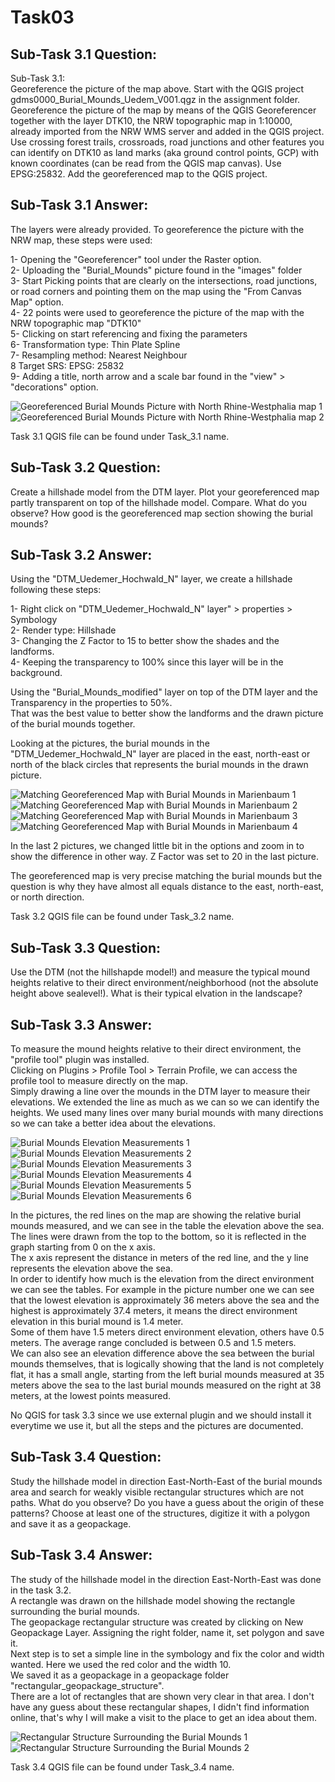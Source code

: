 # Task03

## Sub-Task 3.1 Question:

Sub-Task 3.1:<br />
Georeference the picture of the map above. Start with the QGIS project gdms0000_Burial_Mounds_Uedem_V001.qgz in the assignment folder. Georeference the picture of the map by means of the QGIS Georeferencer together with the layer DTK10, the NRW topographic map in 1:10000, already imported from the NRW WMS server and added in the QGIS project. Use crossing forest trails, crossroads, road junctions and other features you can identify on DTK10 as land marks (aka ground control points, GCP) with known coordinates (can be read from the QGIS map canvas). Use EPSG:25832. Add the georeferenced map to the QGIS project.

## Sub-Task 3.1 Answer:

The layers were already provided. To georeference the picture with the NRW map, these steps were used:

1- Opening the "Georeferencer" tool under the Raster option.<br />
2- Uploading the "Burial_Mounds" picture found in the "images" folder<br />
3- Start Picking points that are clearly on the intersections, road junctions, or road corners and pointing them on the map using the "From Canvas Map" option.<br />
4- 22 points were used to georeference the picture of the map with the NRW topographic map "DTK10"<br />
5- Clicking on start referencing and fixing the parameters<br />
6- Transformation type: Thin Plate Spline<br />
7- Resampling method: Nearest Neighbour<br />
8  Target SRS: EPSG: 25832<br />
9- Adding a title, north arrow and a scale bar found in the "view" > "decorations" option.<br />

![Georeferenced Burial Mounds Picture with North Rhine-Westphalia map 1](images/Burial_Mounds_modified_picture1.PNG)
![Georeferenced Burial Mounds Picture with North Rhine-Westphalia map 2](images/Burial_Mounds_modified_picture2.PNG)

Task 3.1 QGIS file can be found under Task_3.1 name.

## Sub-Task 3.2 Question:

Create a hillshade model from the DTM layer. Plot your georeferenced map partly transparent on top of the hillshade model. Compare. What do you observe? How good is the georeferenced map section showing the burial mounds?

## Sub-Task 3.2 Answer:

Using the "DTM_Uedemer_Hochwald_N" layer, we create a hillshade following these steps:

1- Right click on "DTM_Uedemer_Hochwald_N" layer" > properties > Symbology<br />
2- Render type: Hillshade<br />
3- Changing the Z Factor to 15 to better show the shades and the landforms.<br />
4- Keeping the transparency to 100% since this layer will be in the background.

Using the "Burial_Mounds_modified" layer on top of the DTM layer and the Transparency in the properties to 50%.<br />
That was the best value to better show the landforms and the drawn picture of the burial mounds together.

Looking at the pictures, the burial mounds in the "DTM_Uedemer_Hochwald_N" layer are placed in the east, north-east or north of the black circles that represents the burial mounds in the drawn picture.

![Matching Georeferenced Map with Burial Mounds in Marienbaum 1](images/sub_task_3.2_burial_mounds_matching_georeferenced_map_2.png)
![Matching Georeferenced Map with Burial Mounds in Marienbaum 2](images/sub_task_3.2_burial_mounds_matching_georeferenced_map_3.png)
![Matching Georeferenced Map with Burial Mounds in Marienbaum 3](images/sub_task_3.2_burial_mounds_matching_georeferenced_map.png)
![Matching Georeferenced Map with Burial Mounds in Marienbaum 4](images/sub_task_3.2_burial_mounds_matching_georeferenced_map_5.PNG)

In the last 2 pictures, we changed little bit in the options and zoom in to show the difference in other way. Z Factor was set to 20 in the last picture.

The georeferenced map is very precise matching the burial mounds but the question is why they have almost all equals distance to the east, north-east, or north direction.

Task 3.2 QGIS file can be found under Task_3.2 name.

## Sub-Task 3.3 Question:

Use the DTM (not the hillshapde model!) and measure the typical mound heights relative to their direct environment/neighborhood (not the absolute height above sealevel!). What is their typical elvation in the landscape?

## Sub-Task 3.3 Answer:

To measure the mound heights relative to their direct environment, the "profile tool" plugin was installed.<br />
Clicking on Plugins > Profile Tool > Terrain Profile, we can access the profile tool to measure directly on the map.<br />
Simply drawing a line over the mounds in the DTM layer to measure their elevations. We extended the line as much as we can so we can identify the heights. We used many lines over many burial mounds with many directions so we can take a better idea about the elevations.

![Burial Mounds Elevation Measurements 1](images/elevation_measurements_1.PNG)
![Burial Mounds Elevation Measurements 2](images/elevation_measurements_2.PNG)
![Burial Mounds Elevation Measurements 3](images/elevation_measurements_3.PNG)
![Burial Mounds Elevation Measurements 4](images/elevation_measurements_4.PNG)
![Burial Mounds Elevation Measurements 5](images/elevation_measurements_5.PNG)
![Burial Mounds Elevation Measurements 6](images/elevation_measurements_6.PNG)

In the pictures, the red lines on the map are showing the relative burial mounds measured, and we can see in the table the elevation above the sea. The lines were drawn from the top to the bottom, so it is reflected in the graph starting from 0 on the x axis.<br />
The x axis represent the distance in meters of the red line, and the y line represents the elevation above the sea.<br />
In order to identify how much is the elevation from the direct environment we can see the tables. For example in the picture number one we can see that the lowest elevation is approximately 36 meters above the sea and the highest is approximately 37.4 meters, it means the direct environment elevation in this burial mound is 1.4 meter.<br />
Some of them have 1.5 meters direct environment elevation, others have 0.5 meters. The average range concluded is between 0.5 and 1.5 meters. <br />
We can also see an elevation difference above the sea between the burial mounds themselves, that is logically showing that the land is not completely flat, it has a small angle, starting from the left burial mounds measured at 35 meters above the sea to the last burial mounds measured on the right at 38 meters, at the lowest points measured.

No QGIS for task 3.3 since we use external plugin and we should install it everytime we use it, but all the steps and the pictures are documented.

## Sub-Task 3.4 Question:

Study the hillshade model in direction East-North-East of the burial mounds area and search for weakly visible rectangular structures which are not paths. What do you observe? Do you have a guess about the origin of these patterns? Choose at least one of the structures, digitize it with a polygon and save it as a geopackage.

## Sub-Task 3.4 Answer:

The study of the hillshade model in the direction East-North-East was done in the task 3.2.<br />
A rectangle was drawn on the hillshade model showing the rectangle surrounding the burial mounds.<br />
The geopackage rectangular structure was created by clicking on New Geopackage Layer. Assigning the right folder, name it, set polygon and save it.<br />
Next step is to set a simple line in the symbology and fix the color and width wanted. Here we used the red color and the width 10.<br />
We saved it as a geopackage in a geopackage folder "rectangular_geopackage_structure".<br />
There are a lot of rectangles that are shown very clear in that area. I don't have any guess about these rectangular shapes, I didn't find information online, that's why I will make a visit to the place to get an idea about them.

![Rectangular Structure Surrounding the Burial Mounds 1](images/sub_task_3.4.PNG)
![Rectangular Structure Surrounding the Burial Mounds 2](images/rectangular_structures.png)

Task 3.4 QGIS file can be found under Task_3.4 name.